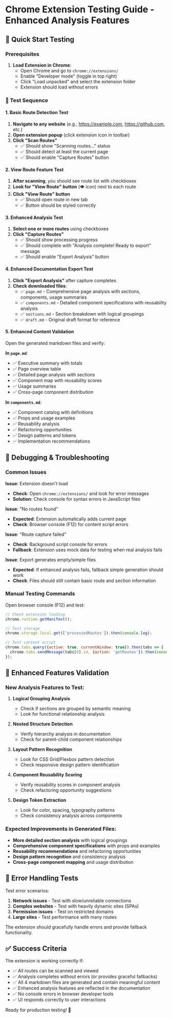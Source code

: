 # Chrome Extension Testing Guide - Enhanced Analysis Features

## 🚀 Quick Start Testing

### Prerequisites
1. **Load Extension in Chrome**:
   - Open Chrome and go to `chrome://extensions/`
   - Enable "Developer mode" (toggle in top right)
   - Click "Load unpacked" and select the extension folder
   - Extension should load without errors

### 🧪 Test Sequence

#### 1. Basic Route Detection Test
1. **Navigate to any website** (e.g., https://example.com, https://github.com, etc.)
2. **Open extension popup** (click extension icon in toolbar)
3. **Click "Scan Routes"** 
   - ✅ Should show "Scanning routes..." status
   - ✅ Should detect at least the current page
   - ✅ Should enable "Capture Routes" button

#### 2. View Route Feature Test
1. **After scanning**, you should see route list with checkboxes
2. **Look for "View Route" button** (👁️ icon) next to each route
3. **Click "View Route" button**
   - ✅ Should open route in new tab
   - ✅ Button should be styled correctly

#### 3. Enhanced Analysis Test
1. **Select one or more routes** using checkboxes
2. **Click "Capture Routes"** 
   - ✅ Should show processing progress
   - ✅ Should complete with "Analysis complete! Ready to export" message
   - ✅ Should enable "Export Analysis" button

#### 4. Enhanced Documentation Export Test
1. **Click "Export Analysis"** after capture completes
2. **Check downloaded files**:
   - ✅ `page.md` - Comprehensive page analysis with sections, components, usage summaries
   - ✅ `components.md` - Detailed component specifications with reusability analysis  
   - ✅ `sections.md` - Section breakdown with logical groupings
   - ✅ `draft.md` - Original draft format for reference

#### 5. Enhanced Content Validation
Open the generated markdown files and verify:

**In `page.md`**:
- ✅ Executive summary with totals
- ✅ Page overview table
- ✅ Detailed page analysis with sections
- ✅ Component map with reusability scores
- ✅ Usage summaries
- ✅ Cross-page component distribution

**In `components.md`**:
- ✅ Component catalog with definitions
- ✅ Props and usage examples
- ✅ Reusability analysis
- ✅ Refactoring opportunities
- ✅ Design patterns and tokens
- ✅ Implementation recommendations

## 🔧 Debugging & Troubleshooting

### Common Issues

**Issue**: Extension doesn't load
- **Check**: Open `chrome://extensions/` and look for error messages
- **Solution**: Check console for syntax errors in JavaScript files

**Issue**: "No routes found"
- **Expected**: Extension automatically adds current page
- **Check**: Browser console (F12) for content script errors

**Issue**: "Route capture failed"
- **Check**: Background script console for errors
- **Fallback**: Extension uses mock data for testing when real analysis fails

**Issue**: Export generates empty/simple files
- **Expected**: If enhanced analysis fails, fallback simple generation should work
- **Check**: Files should still contain basic route and section information

### Manual Testing Commands

Open browser console (F12) and test:

```javascript
// Check extension loading
chrome.runtime.getManifest();

// Test storage
chrome.storage.local.get(['processedRoutes']).then(console.log);

// Test content script
chrome.tabs.query({active: true, currentWindow: true}).then(tabs => {
  chrome.tabs.sendMessage(tabs[0].id, {action: 'getRoutes'}).then(console.log);
});
```

## 🎯 Enhanced Features Validation

### New Analysis Features to Test:

1. **Logical Grouping Analysis**
   - Check if sections are grouped by semantic meaning
   - Look for functional relationship analysis

2. **Nested Structure Detection**
   - Verify hierarchy analysis in documentation
   - Check for parent-child component relationships

3. **Layout Pattern Recognition**
   - Look for CSS Grid/Flexbox pattern detection
   - Check responsive design pattern identification

4. **Component Reusability Scoring**
   - Verify reusability scores in component analysis
   - Check refactoring opportunity suggestions

5. **Design Token Extraction**
   - Look for color, spacing, typography patterns
   - Check consistency analysis across components

### Expected Improvements in Generated Files:

- **More detailed section analysis** with logical groupings
- **Comprehensive component specifications** with props and examples
- **Reusability recommendations** and refactoring opportunities
- **Design pattern recognition** and consistency analysis
- **Cross-page component mapping** and usage distribution

## 🚨 Error Handling Tests

Test error scenarios:
1. **Network issues** - Test with slow/unreliable connections
2. **Complex websites** - Test with heavily dynamic sites (SPAs)
3. **Permission issues** - Test on restricted domains
4. **Large sites** - Test performance with many routes

The extension should gracefully handle errors and provide fallback functionality.

## ✅ Success Criteria

The extension is working correctly if:
- ✅ All routes can be scanned and viewed
- ✅ Analysis completes without errors (or provides graceful fallbacks)
- ✅ All 4 markdown files are generated and contain meaningful content
- ✅ Enhanced analysis features are reflected in the documentation
- ✅ No console errors in browser developer tools
- ✅ UI responds correctly to user interactions

Ready for production testing! 🚀
